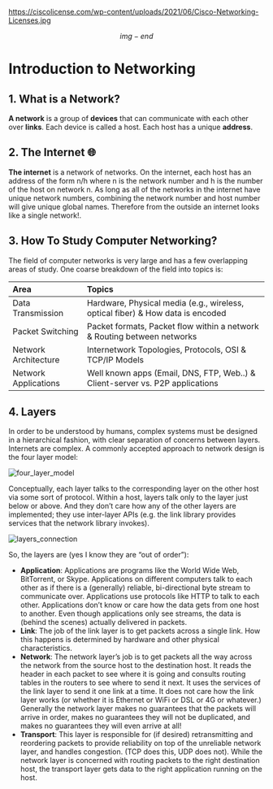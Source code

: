 https://ciscolicense.com/wp-content/uploads/2021/06/Cisco-Networking-Licenses.jpg

$$img-end$$

# Introduction to Networking

## 1. What is a Network?

**A network** is a group of **devices** that can communicate with each other over **links**. Each device is called a host. Each host has a unique **address**.

## 2. The Internet :globe_with_meridians:

**The internet** is a network of networks. On the internet, each host has an address of the form n/h where n is the network number and h is the number of the host on network n. As long as all of the networks in the internet have unique network numbers, combining the network number and host number will give unique global names. Therefore from the outside an internet looks like a single network!.

## 3. How To Study Computer Networking?

The field of computer networks is very large and has a few overlapping areas of study. One coarse breakdown of the field into topics is:

| Area                                                         | Topics                                                                         |
| :----------------------------------------------------------- | :----------------------------------------------------------------------------- |
| Data Transmission                                            | Hardware, Physical media (e.g., wireless, optical fiber) & How data is encoded |
| Packet Switching                                             | Packet formats, Packet flow within a network & Routing between networks        |
| Network Architecture                                         | Internetwork Topologies, Protocols, OSI & TCP/IP Models                        |
| Network Applications                                         | Well known apps (Email, DNS, FTP, Web..) & Client-server vs. P2P applications  |


## 4. Layers

In order to be understood by humans, complex systems must be designed in a hierarchical fashion, with clear separation of concerns between layers. Internets are complex. A commonly accepted approach to network design is the four layer model:

![four_layer_model](https://i.postimg.cc/tgMqyQx7/layers.png)

Conceptually, each layer talks to the corresponding layer on the other host via some sort of protocol. Within a host, layers talk only to the layer just below or above. And they don’t care how any of the other layers are implemented; they use inter-layer APIs (e.g. the link library provides services that the network library invokes).

![layers_connection](https://i.postimg.cc/nrnwPMhm/layers-connection.png)

So, the layers are (yes I know they are “out of order”):

* **Application**: Applications are programs like the World Wide Web, BitTorrent, or Skype. Applications on different computers talk to each other as if there is a (generally) reliable, bi-directional byte stream to communicate over. Applications use protocols like HTTP to talk to each other. Applications don’t know or care how the data gets from one host to another. Even though applications only see streams, the data is (behind the scenes) actually delivered in packets.
* **Link**: The job of the link layer is to get packets across a single link. How this happens is determined by hardware and other physical characteristics.
* **Network**: The network layer’s job is to get packets all the way across the network from the source host to the destination host. It reads the header in each packet to see where it is going and consults routing tables in the routers to see where to send it next. It uses the services of the link layer to send it one link at a time. It does not care how the link layer works (or whether it is Ethernet or WiFi or DSL or 4G or whatever.) Generally the network layer makes no guarantees that the packets will arrive in order, makes no guarantees they will not be duplicated, and makes no guarantees they will even arrive at all!
* **Transport**: This layer is responsible for (if desired) retransmitting and reordering packets to provide reliability on top of the unreliable network layer, and handles congestion. (TCP does this, UDP does not). While the network layer is concerned with routing packets to the right destination host, the transport layer gets data to the right application running on the host.

